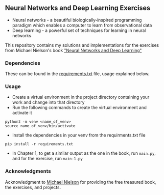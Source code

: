 ## Neural Networks and Deep Learning Exercises

* Neural networks - a beautiful biologically-inspired programming paradigm which enables a computer to learn from observational data
* Deep learning - a powerful set of techniques for learning in neural networks 

This repository contains my solutions and implementations for the exercises from Michael Nielson's book ["Neural Networks and Deep Learning"](http://neuralnetworksanddeeplearning.com/index.html)

### Dependencies
These can be found in the [requirements.txt](https://github.com/R-Owino/neural-networks-and-deep-learning/blob/main/requirements.txt) file, usage explained below.

### Usage
- Create a virtual environment in the project directory containing your work and change into that directory
- Run the following commands to create the virtual environment and activate it
```
python3 -m venv <name_of_venv>
source name_of_venv/bin/activate
```
- Install the dependencies in your venv from the requirments.txt file
```
pip install -r requirements.txt
```
- In Chapter 1, to get a similar output as the one in the book, run `main.py`, and for the exercise, run `main-1.py`

### Acknowledgments
Acknowledgment to [Michael Nielson](https://michaelnielsen.org/) for providing the free treasured book, the exercises, and projects.

